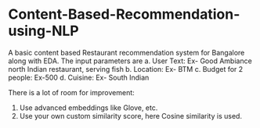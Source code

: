 # Content-Based-Recommendation-using-NLP

A basic content based Restaurant recommendation system for Bangalore along with EDA. The input parameters are 
 a. User Text: Ex- Good Ambiance north Indian restaurant, serving fish
 b. Location: Ex- BTM
 c. Budget for 2 people: Ex-500
 d. Cuisine: Ex- South Indian
 
There is a lot of room for improvement:
 1. Use advanced embeddings like Glove, etc.
 2. Use your own custom similarity score, here Cosine similarity is used.
